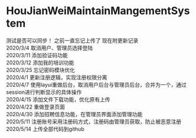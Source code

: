 # HouJianWeiMaintainMangementSystem
测试是否可以同步！
之前一直忘记上传了  现在附更新记录  
2020/3/4 取消用户、管理员选择登陆   
2020/3/11 添加验证码功能  
2020/3/12 添加我的培训功能  
2020/3/25 忘记密码模块优化  
2020/4/1 更新注册逻辑，实现注册权限分离  
2020/4/7 使用layui重做后台，取消用户后台与管理员后台，合并为一个，通过session进行判断显示的具体操作  
2020/4/15 添加文件下载功能，优化原有上传  
2020/4/22 重做登录页面  
2020/4/30 添加招聘信息功能，在管理员界面添加管理功能  
2020/5/11 注册账号采用注册码方式，注册码由管理员获取，防止被恶意注册  
2020/5/14 上传全部代码到github  
